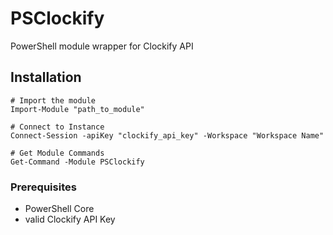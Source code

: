 # PSClockify

PowerShell module wrapper for Clockify API


## Installation

```
# Import the module
Import-Module "path_to_module"

# Connect to Instance
Connect-Session -apiKey "clockify_api_key" -Workspace "Workspace Name"

# Get Module Commands
Get-Command -Module PSClockify
```

### Prerequisites
- PowerShell Core
- valid Clockify API Key